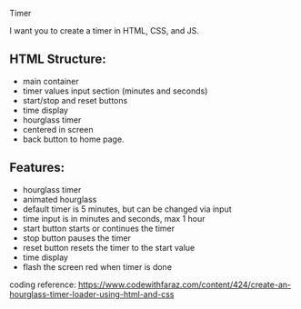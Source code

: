 Timer

I want you to create a timer in HTML, CSS, and JS.

## HTML Structure:
- main container
- timer values input section (minutes and seconds)
- start/stop and reset buttons
- time display
- hourglass timer
- centered in screen
- back button to home page.

## Features:
* hourglass timer
* animated hourglass
* default timer is 5 minutes, but can be changed via input
* time input is in minutes and seconds, max 1 hour
* start button starts or continues the timer
* stop button pauses the timer
* reset button resets the timer to the start value
* time display
* flash the screen red when timer is done

coding reference:
https://www.codewithfaraz.com/content/424/create-an-hourglass-timer-loader-using-html-and-css